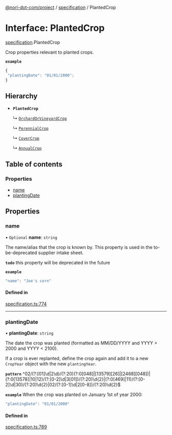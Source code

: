 [@nori-dot-com/project](../README.md) / [specification](../modules/specification.md) / PlantedCrop

# Interface: PlantedCrop

[specification](../modules/specification.md).PlantedCrop

Crop properties relevant to planted crops.

**`example`**

```js
{
 "plantingDate": "01/01/2000";
}
```

## Hierarchy

- **`PlantedCrop`**

  ↳ [`OrchardOrVineyardCrop`](specification.OrchardOrVineyardCrop.md)

  ↳ [`PerennialCrop`](specification.PerennialCrop.md)

  ↳ [`CoverCrop`](specification.CoverCrop.md)

  ↳ [`AnnualCrop`](specification.AnnualCrop.md)

## Table of contents

### Properties

- [name](specification.PlantedCrop.md#name)
- [plantingDate](specification.PlantedCrop.md#plantingdate)

## Properties

### name

• `Optional` **name**: `string`

The name/alias that the crop is known by. This property is used in the to-be-deprecated supplier intake sheet.

**`todo`** this property will be deprecated in the future

**`example`**

```js
"name": "Joe's corn"
```

#### Defined in

[specification.ts:774](https://github.com/nori-dot-eco/nori-dot-com/blob/0db6c17/packages/project/src/specification.ts#L774)

___

### plantingDate

• **plantingDate**: `string`

The date the crop was planted (formatted as MM/DD/YYYY and YYYY > 2000 and YYYY < 2100).

If a crop is ever replanted, define the crop again and add it to a new `CropYear` object with the new `plantingYear`.

**`pattern`** ^02\/(?:[01]\d|2\d)\/(?:20)(?:0[048]|[13579][26]|[2468][048])|(?:0[13578]|10|12)\/(?:[0-2]\d|3[01])\/(?:20)\d{2}|(?:0[469]|11)\/(?:[0-2]\d|30)\/(?:20)\d{2}|02\/(?:[0-1]\d|2[0-8])\/(?:20)\d{2}$

**`example`** When the crop was planted on January 1st of year 2000:

```js
"plantingDate": "01/01/2000"
```

#### Defined in

[specification.ts:789](https://github.com/nori-dot-eco/nori-dot-com/blob/0db6c17/packages/project/src/specification.ts#L789)
